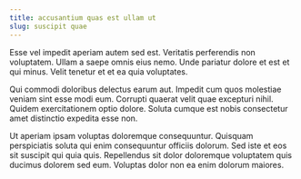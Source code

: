 ```yaml
---
title: accusantium quas est ullam ut
slug: suscipit quae
---
```


Esse vel impedit aperiam autem sed est. Veritatis perferendis non voluptatem. Ullam a saepe omnis eius nemo. Unde pariatur dolore et est et qui minus. Velit tenetur et et ea quia voluptates.

Qui commodi doloribus delectus earum aut. Impedit cum quos molestiae veniam sint esse modi eum. Corrupti quaerat velit quae excepturi nihil. Quidem exercitationem optio dolore. Soluta cumque est nobis consectetur amet distinctio expedita esse non.

Ut aperiam ipsam voluptas doloremque consequuntur. Quisquam perspiciatis soluta qui enim consequuntur officiis dolorum. Sed iste et eos sit suscipit qui quia quis. Repellendus sit dolor doloremque voluptatem quis ducimus dolorem sed eum. Voluptas dolor non ea enim dolorum maiores.
